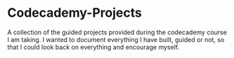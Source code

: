 # Codecademy-Projects


A collection of the guided projects provided during the codecademy course I am taking. 
I wanted to document everything I have built, guided or not, so that I could look back on everything and encourage myself.
